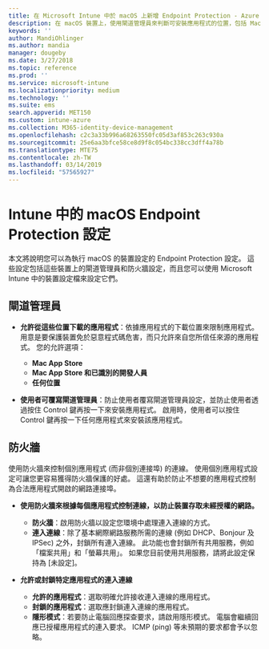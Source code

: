 ```yaml
---
title: 在 Microsoft Intune 中於 macOS 上新增 Endpoint Protection - Azure | Microsoft Docs
description: 在 macOS 裝置上，使用閘道管理員來判斷可安裝應用程式的位置，包括 Mac App Store。 此外，也使用 Microsoft Intune 來啟用或設定防火牆以允許特定應用程式、封鎖特定應用程式、使用隱形模式，甚至是封鎖特定類型的連入連線。
keywords: ''
author: MandiOhlinger
ms.author: mandia
manager: dougeby
ms.date: 3/27/2018
ms.topic: reference
ms.prod: ''
ms.service: microsoft-intune
ms.localizationpriority: medium
ms.technology: ''
ms.suite: ems
search.appverid: MET150
ms.custom: intune-azure
ms.collection: M365-identity-device-management
ms.openlocfilehash: c2c3a33b996a68263550fc05d3af853c263c930a
ms.sourcegitcommit: 25e6aa3bfce58ce8d9f8c054bc338cc3dff4a78b
ms.translationtype: MTE75
ms.contentlocale: zh-TW
ms.lasthandoff: 03/14/2019
ms.locfileid: "57565927"
---
```

# <a name="macos-endpoint-protection-settings-in-intune"></a>Intune 中的 macOS Endpoint Protection 設定

本文將說明您可以為執行 macOS 的裝置設定的 Endpoint Protection 設定。 這些設定包括這些裝置上的閘道管理員和防火牆設定，而且您可以使用 Microsoft Intune 中的裝置設定檔來設定它們。

## <a name="gatekeeper"></a>閘道管理員

- **允許從這些位置下載的應用程式**：依據應用程式的下載位置來限制應用程式。 用意是要保護裝置免於惡意程式碼危害，而只允許來自您所信任來源的應用程式。 您的允許選項： 
  - **Mac App Store**
  - **Mac App Store 和已識別的開發人員**
  - **任何位置**

- **使用者可覆寫閘道管理員**：防止使用者覆寫閘道管理員設定，並防止使用者透過按住 Control 鍵再按一下來安裝應用程式。 啟用時，使用者可以按住 Control 鍵再按一下任何應用程式來安裝該應用程式。

## <a name="firewall"></a>防火牆

使用防火牆來控制個別應用程式 (而非個別連接埠) 的連線。 使用個別應用程式設定可讓您更容易獲得防火牆保護的好處。 這還有助於防止不想要的應用程式控制為合法應用程式開啟的網路連接埠。

- **使用防火牆來根據每個應用程式控制連線，以防止裝置存取未經授權的網路。**
  - **防火牆**：啟用防火牆以設定您環境中處理連入連線的方式。
  - **連入連線**：除了基本網際網路服務所需的連線 (例如 DHCP、Bonjour 及 IPSec) 之外，封鎖所有連入連線。 此功能也會封鎖所有共用服務，例如「檔案共用」和「螢幕共用」。 如果您目前使用共用服務，請將此設定保持為 [未設定]。

- **允許或封鎖特定應用程式的連入連線**
  - **允許的應用程式**：選取明確允許接收連入連線的應用程式。
  - **封鎖的應用程式**：選取應封鎖連入連線的應用程式。
  - **隱形模式**：若要防止電腦回應探查要求，請啟用隱形模式。 電腦會繼續回應已授權應用程式的連入要求。 ICMP (ping) 等未預期的要求都會予以忽略。
